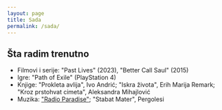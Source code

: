 ```yaml
---
layout: page
title: Sada
permalink: /sada/
---
```


## Šta radim trenutno

- Filmovi i serije: "Past Lives" (2023), "Better Call Saul" (2015)
- Igre: "Path of Exile" (PlayStation 4)
- Knjige: "Prokleta avlija", Ivo Andrić; "Iskra života", Erih Marija Remark; "Kroz prstohvat cimeta", Aleksandra Mihajlović
- Muzika: ["Radio Paradise"](https://radioparadise.com); "Stabat Mater", Pergolesi
